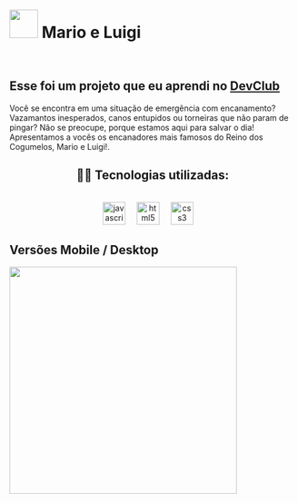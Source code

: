 <h1> <img src="https://github.com/tiagomdr/Projeto-Mario/blob/master/img/icon.png?raw=true" width="50px"> Mario e Luigi </h1>
<br>
<h2>Esse foi um projeto que eu aprendi no <a href="https://rodolfomori.com.br/devclub">DevClub</a></h2>
<P>Você se encontra em uma situação de emergência com encanamento? Vazamantos inesperados, canos entupidos
                ou
                torneiras que não param de pingar? Não se preocupe, porque estamos aqui para salvar o dia! Apresentamos
                a
                vocês
                os encanadores mais famosos do Reino dos Cogumelos, Mario e Luigi!.</P>
<h2 align="center">🧑‍💻 Tecnologias utilizadas:</h2>             
<br>   
<div align="center">
  <img src="https://cdn.jsdelivr.net/gh/devicons/devicon/icons/javascript/javascript-original.svg" height="40" alt="javascript logo"  />
  <img width="12" />
  <img src="https://cdn.jsdelivr.net/gh/devicons/devicon/icons/html5/html5-original.svg" height="40" alt="html5 logo"  />
  <img width="12" />
  <img src="https://cdn.jsdelivr.net/gh/devicons/devicon/icons/css3/css3-original.svg" height="40" alt="css3 logo"  />
  <img width="12" />
</div>

  <h2>Versões Mobile / Desktop </h2>
<p > <img src="[https://github.com/tiagomdr/ThkStore/blob/master/imgs/thk.png?raw=true](https://github.com/tiagomdr/ThkStore/blob/main/imgs/thk.png)" width="400px" style="display-inline-block"> </p>
